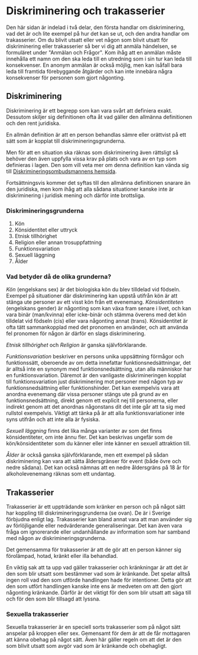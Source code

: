 # Diskriminering och trakasserier

Den här sidan är indelad i två delar, den första handlar om diskriminering, vad det är och lite exempel på hur det kan se ut, och den andra handlar om trakasserier. Om du blivit utsatt eller vet någon som blivit utsatt för diskriminering eller trakasserier så ber vi dig att anmäla händelsen, se formuläret under "Anmälan och Frågor". Kom ihåg att en anmälan måste innehålla ett namn om den ska leda till en utredning som i sin tur kan leda till konsekvenser. En anonym anmälan är också möjlig, men kan isåfall bara leda till framtida förebyggande åtgärder och kan inte innebära några konsekvenser för personen som gjort någonting.


## Diskriminering
Diskriminering är ett begrepp som kan vara svårt att definiera exakt. Dessutom skiljer sig definitionen ofta åt vad gäller den allmänna definitionen och den rent juridiska.

En allmän definition är att en person behandlas sämre eller orättvist på ett sätt som är kopplat till diskrimineringsgrunderna.

Men för att en situation ska räknas som diskriminering även rättsligt så behöver den även uppfylla vissa krav på plats och vara av en typ som definieras i lagen. Den som vill veta mer om denna definition kan vända sig till [Diskrimineringsombudsmannens hemsida](https://www.do.se/om-diskriminering/vad-ar-diskriminering/).


Fortsättningsvis kommer det syftas till den allmänna definitionen snarare än den juridiska, men kom ihåg att alla sådana situationer kanske inte är diskriminering i juridisk mening och därför inte brottsliga.


### Diskrimineringsgrunderna
1. Kön
2. Könsidentitet eller uttryck
3. Etnisk tillhörighet
4. Religion eller annan trosuppfattning
5. Funktionsvariation
6. Sexuell läggning
7. Ålder


### Vad betyder då de olika grunderna?

*Kön* (engelskans sex) är det biologiska kön du blev tilldelad vid födseln. Exempel på situationer där diskriminering kan uppstå utifrån kön är att stänga ute personer av ett visst kön från ett evenemang.
*Könsidentiteten* (engelskans gender) är någonting som kan växa fram senare i livet, och kan vara binär (man/kvinna) eller icke-binär och stämma överens med det kön tilldelat vid födseln (cis) eller vara någonting annat (trans). Könsidentitet är ofta tätt sammankopplad med det pronomen en använder, och att använda fel pronomen för någon är därför en slags diskriminering.

*Etnisk tillhörighet* och *Religion* är ganska självförklarande.

*Funktionsvariation* beskriver en persons unika uppsättning förmågor och funktionssätt, oberoende av om detta innefattar funktionsnedsättningar, det är alltså inte en synonym med funktionsnedsättning, utan alla människor har en funktionsvariation. Däremot är den vanligaste diskrimineringen kopplat till funktionsvariation just diskriminering mot personer med någon typ av funktionsnedsättning eller funktionshinder. Det kan exempelvis vara att anordna evenemang där vissa personer stängs ute på grund av en funktionsnedsättning, direkt genom ett explicit nej till personerna, eller indirekt genom att det anordnas någonstans dit det inte går att ta sig med rullstol exempelvis. Viktigt att tänka på är att alla funktionsvariationer inte syns utifrån och att inte alla är fysiska.

*Sexuell läggning* finns det lika många varianter av som det finns könsidentiteter, om inte ännu fler. Det kan beskrivas ungefär som de kön/könsidentiteter som du känner eller inte känner en sexuell attraktion till.

*Ålder* är också ganska självförklarande, men ett exempel på sådan diskriminering kan vara att sätta åldersgränser för event (både övre och nedre sådana). Det kan också nämnas att en nedre åldersgräns på 18 år för alkoholevenemang räknas som ett undantag.


## Trakasserier

Trakasserier är ett uppträdande som kränker en person och på något sätt har koppling till diskrimineringsgrunderna (se ovan). De är i Sverige förbjudna enligt lag. Trakasserier kan bland annat vara att man använder sig av förlöjligande eller nedvärderande generaliseringar. Det kan även vara fråga om ignorerande eller undanhållande av information som har samband med någon av diskrimineringsgrunderna.

Det gemensamma för trakasserier är att de gör att en person känner sig förolämpad, hotad, kränkt eller illa behandlad.

En viktig sak att ta upp vad gäller trakasserier och kränkningar är att det är den som blir utsatt som bestämmer vad som är kränkande. Det spelar alltså ingen roll vad den som utförde handlingen hade för intentioner. Detta gör att den som utfört handlingen kanske inte ens är medveten om att den gjort någonting kränkande. Därför är det viktigt för den som blir utsatt att säga till och för den som blir tillsagd att lyssna.


### Sexuella trakasserier

Sexuella trakasserier är en speciell sorts trakasserier som på något sätt anspelar på kroppen eller sex. Gemensamt för dem är att de får mottagaren att känna obehag på något sätt.
Även här gäller regeln om att det är den som blivit utsatt som avgör vad som är kränkande och obehagligt.
